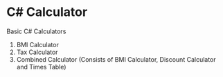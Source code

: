 # C# Calculator
Basic C# Calculators

1. BMI Calculator
2. Tax Calculator
3. Combined Calculator (Consists of BMI Calculator, Discount Calculator and Times Table)
